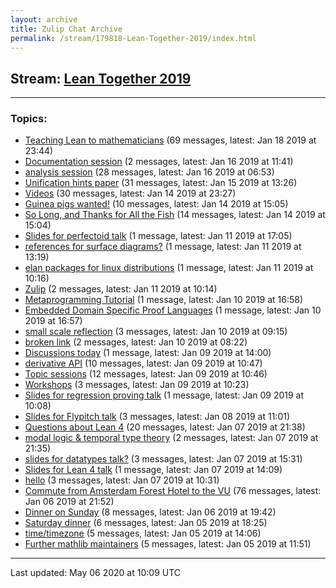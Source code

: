 ```yaml
---
layout: archive
title: Zulip Chat Archive
permalink: /stream/179818-Lean-Together-2019/index.html
---
```


## Stream: [Lean Together 2019](https://leanprover-community.github.io/archive/stream/179818-Lean-Together-2019/index.html)
---

### Topics:

* [Teaching Lean to mathematicians](topic/Teaching.20Lean.20to.20mathematicians.html) (69 messages, latest: Jan 18 2019 at 23:44)
* [Documentation session](topic/Documentation.20session.html) (2 messages, latest: Jan 16 2019 at 11:41)
* [analysis session](topic/analysis.20session.html) (28 messages, latest: Jan 16 2019 at 06:53)
* [Unification hints paper](topic/Unification.20hints.20paper.html) (31 messages, latest: Jan 15 2019 at 13:26)
* [Videos](topic/Videos.html) (30 messages, latest: Jan 14 2019 at 23:27)
* [Guinea pigs wanted!](topic/Guinea.20pigs.20wanted!.html) (10 messages, latest: Jan 14 2019 at 15:05)
* [So Long, and Thanks for All the Fish](topic/So.20Long.2C.20and.20Thanks.20for.20All.20the.20Fish.html) (14 messages, latest: Jan 14 2019 at 15:04)
* [Slides for perfectoid talk](topic/Slides.20for.20perfectoid.20talk.html) (1 message, latest: Jan 11 2019 at 17:05)
* [references for surface diagrams?](topic/references.20for.20surface.20diagrams.3F.html) (1 message, latest: Jan 11 2019 at 13:19)
* [elan packages for linux distributions](topic/elan.20packages.20for.20linux.20distributions.html) (1 message, latest: Jan 11 2019 at 10:16)
* [Zulip](topic/Zulip.html) (2 messages, latest: Jan 11 2019 at 10:14)
* [Metaprogramming Tutorial](topic/Metaprogramming.20Tutorial.html) (1 message, latest: Jan 10 2019 at 16:58)
* [Embedded Domain Specific Proof Languages](topic/Embedded.20Domain.20Specific.20Proof.20Languages.html) (1 message, latest: Jan 10 2019 at 16:57)
* [small scale reflection](topic/small.20scale.20reflection.html) (3 messages, latest: Jan 10 2019 at 09:15)
* [broken link](topic/broken.20link.html) (2 messages, latest: Jan 10 2019 at 08:22)
* [Discussions today](topic/Discussions.20today.html) (1 message, latest: Jan 09 2019 at 14:00)
* [derivative API](topic/derivative.20API.html) (10 messages, latest: Jan 09 2019 at 10:47)
* [Topic sessions](topic/Topic.20sessions.html) (12 messages, latest: Jan 09 2019 at 10:46)
* [Workshops](topic/Workshops.html) (3 messages, latest: Jan 09 2019 at 10:23)
* [Slides for regression proving talk](topic/Slides.20for.20regression.20proving.20talk.html) (1 message, latest: Jan 09 2019 at 10:08)
* [Slides for Flypitch talk](topic/Slides.20for.20Flypitch.20talk.html) (3 messages, latest: Jan 08 2019 at 11:01)
* [Questions about Lean 4](topic/Questions.20about.20Lean.204.html) (20 messages, latest: Jan 07 2019 at 21:38)
* [modal logic & temporal type theory](topic/modal.20logic.20.26.20temporal.20type.20theory.html) (2 messages, latest: Jan 07 2019 at 21:35)
* [slides for datatypes talk?](topic/slides.20for.20datatypes.20talk.3F.html) (3 messages, latest: Jan 07 2019 at 15:31)
* [Slides for Lean 4 talk](topic/Slides.20for.20Lean.204.20talk.html) (1 message, latest: Jan 07 2019 at 14:09)
* [hello](topic/hello.html) (3 messages, latest: Jan 07 2019 at 10:31)
* [Commute from Amsterdam Forest Hotel to the VU](topic/Commute.20from.20Amsterdam.20Forest.20Hotel.20to.20the.20VU.html) (76 messages, latest: Jan 06 2019 at 21:52)
* [Dinner on Sunday](topic/Dinner.20on.20Sunday.html) (8 messages, latest: Jan 06 2019 at 19:42)
* [Saturday dinner](topic/Saturday.20dinner.html) (6 messages, latest: Jan 05 2019 at 18:25)
* [time/timezone](topic/time.2Ftimezone.html) (5 messages, latest: Jan 05 2019 at 14:06)
* [Further mathlib maintainers](topic/Further.20mathlib.20maintainers.html) (5 messages, latest: Jan 05 2019 at 11:51)

<hr><p>Last updated: May 06 2020 at 10:09 UTC</p>